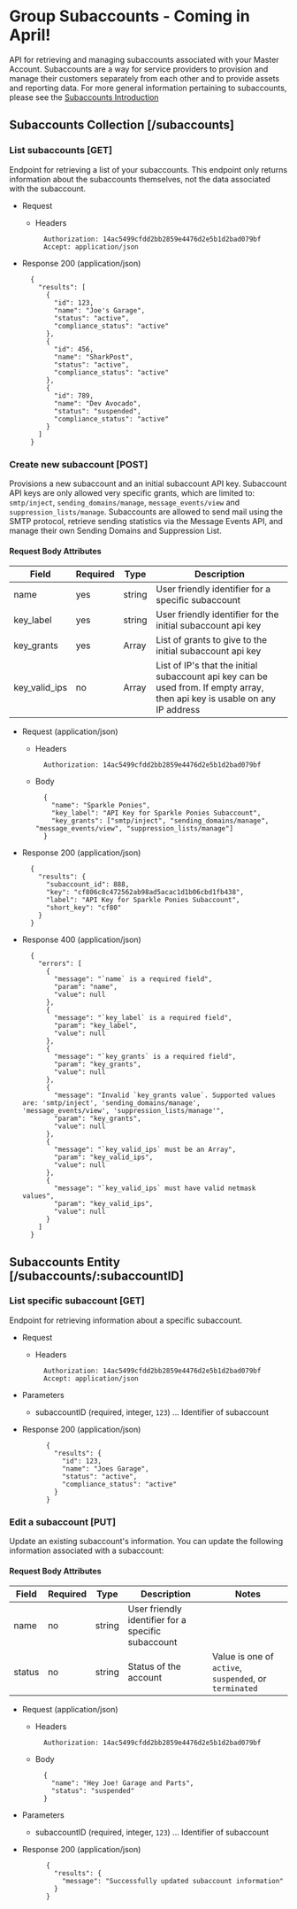 # Group Subaccounts - Coming in April!
<a name="subaccounts-api"></a>
API for retrieving and managing subaccounts associated with your Master Account.
Subaccounts are a way for service providers to provision and manage their customers separately from each other and to provide assets and reporting data.
For more general information pertaining to subaccounts, please see the [Subaccounts Introduction](#subaccounts-intro)

## Subaccounts Collection [/subaccounts]

### List subaccounts [GET]

Endpoint for retrieving a list of your subaccounts. This endpoint only returns information about the subaccounts themselves, not the data associated with the subaccount.

+ Request

    + Headers

            Authorization: 14ac5499cfdd2bb2859e4476d2e5b1d2bad079bf
            Accept: application/json

+ Response 200 (application/json)

        {
          "results": [
            {
              "id": 123,
              "name": "Joe's Garage",
              "status": "active",
              "compliance_status": "active"
            },
            {
              "id": 456,
              "name": "SharkPost",
              "status": "active",
              "compliance_status": "active"
            },
            {
              "id": 789,
              "name": "Dev Avocado",
              "status": "suspended",
              "compliance_status": "active"
            }
          ]
        }

### Create new subaccount [POST]

Provisions a new subaccount and an initial subaccount API key. Subaccount API keys are only allowed very
specific grants, which are limited to: `smtp/inject`, `sending_domains/manage`, `message_events/view` and `suppression_lists/manage`.
Subaccounts are allowed to send mail using the SMTP protocol, retrieve sending statistics via the Message Events API, and manage their own Sending Domains and Suppression List.

#### Request Body Attributes

| Field         | Required   | Type    | Description                                                                                                                   |
| ------------  | ---------- | ------- | ----------------------------------------------------------------------------------------------------------------------------- |
| name          | yes        | string  | User friendly identifier for a specific subaccount                                                                            |
| key_label     | yes        | string  | User friendly identifier for the initial subaccount api key                                                                   |
| key_grants    | yes        | Array   | List of grants to give to the initial subaccount api key                                                                      |
| key_valid_ips | no         | Array   | List of IP's that the initial subaccount api key can be used from. If empty array, then api key is usable on any IP address   |

+ Request (application/json)

    + Headers

            Authorization: 14ac5499cfdd2bb2859e4476d2e5b1d2bad079bf

    + Body

            {
              "name": "Sparkle Ponies",
              "key_label": "API Key for Sparkle Ponies Subaccount",
              "key_grants": ["smtp/inject", "sending_domains/manage", "message_events/view", "suppression_lists/manage"]
            }

+ Response 200 (application/json)

        {
          "results": {
            "subaccount_id": 888,
            "key": "cf806c8c472562ab98ad5acac1d1b06cbd1fb438",
            "label": "API Key for Sparkle Ponies Subaccount",
            "short_key": "cf80"
          }
        }

+ Response 400 (application/json)

        {
          "errors": [
            {
              "message": "`name` is a required field",
              "param": "name",
              "value": null
            },
            {
              "message": "`key_label` is a required field",
              "param": "key_label",
              "value": null
            },
            {
              "message": "`key_grants` is a required field",
              "param": "key_grants",
              "value": null
            },
            {
              "message": "Invalid `key_grants value`. Supported values are: 'smtp/inject', 'sending_domains/manage', 'message_events/view', 'suppression_lists/manage'",
              "param": "key_grants",
              "value": null
            },
            {
              "message": "`key_valid_ips` must be an Array",
              "param": "key_valid_ips",
              "value": null
            },
            {
              "message": "`key_valid_ips` must have valid netmask values",
              "param": "key_valid_ips",
              "value": null
            }
          ]
        }

## Subaccounts Entity [/subaccounts/:subaccountID]

### List specific subaccount [GET]

Endpoint for retrieving information about a specific subaccount.

+ Request

    + Headers

            Authorization: 14ac5499cfdd2bb2859e4476d2e5b1d2bad079bf
            Accept: application/json

+ Parameters

    + subaccountID (required, integer, `123`) ... Identifier of subaccount

+ Response 200 (application/json)

            {
              "results": {
                "id": 123,
                "name": "Joes Garage",
                "status": "active",
                "compliance_status": "active"
              }
            }

### Edit a subaccount [PUT]
Update an existing subaccount's information. You can update the following information associated with a subaccount:

#### Request Body Attributes

| Field   | Required   | Type   | Description                                        | Notes |
| ------- | ---------- | ------ | -------------------------------------------------- | ----- |
| name    | no         | string | User friendly identifier for a specific subaccount |       |
| status  | no         | string | Status of the account                              | Value is one of `active`, `suspended`, or `terminated` |

+ Request (application/json)

    + Headers

            Authorization: 14ac5499cfdd2bb2859e4476d2e5b1d2bad079bf

    + Body

            {
              "name": "Hey Joe! Garage and Parts",
              "status": "suspended"
            }

+ Parameters

    + subaccountID (required, integer, `123`) ... Identifier of subaccount

+ Response 200 (application/json)

            {
              "results": {
                "message": "Successfully updated subaccount information"
              }
            }
